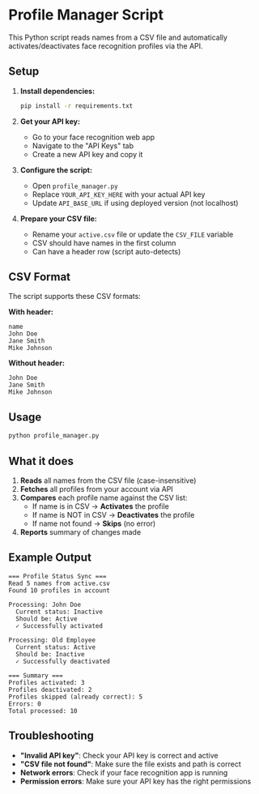 # Profile Manager Script

This Python script reads names from a CSV file and automatically activates/deactivates face recognition profiles via the API.

## Setup

1. **Install dependencies:**
   ```bash
   pip install -r requirements.txt
   ```

2. **Get your API key:**
   - Go to your face recognition web app
   - Navigate to the "API Keys" tab
   - Create a new API key and copy it

3. **Configure the script:**
   - Open `profile_manager.py`
   - Replace `YOUR_API_KEY_HERE` with your actual API key
   - Update `API_BASE_URL` if using deployed version (not localhost)

4. **Prepare your CSV file:**
   - Rename your `active.csv` file or update the `CSV_FILE` variable
   - CSV should have names in the first column
   - Can have a header row (script auto-detects)

## CSV Format

The script supports these CSV formats:

**With header:**
```csv
name
John Doe
Jane Smith
Mike Johnson
```

**Without header:**
```csv
John Doe
Jane Smith
Mike Johnson
```

## Usage

```bash
python profile_manager.py
```

## What it does

1. **Reads** all names from the CSV file (case-insensitive)
2. **Fetches** all profiles from your account via API
3. **Compares** each profile name against the CSV list:
   - If name is in CSV → **Activates** the profile
   - If name is NOT in CSV → **Deactivates** the profile
   - If name not found → **Skips** (no error)
4. **Reports** summary of changes made

## Example Output

```
=== Profile Status Sync ===
Read 5 names from active.csv
Found 10 profiles in account

Processing: John Doe
  Current status: Inactive
  Should be: Active
  ✓ Successfully activated

Processing: Old Employee
  Current status: Active  
  Should be: Inactive
  ✓ Successfully deactivated

=== Summary ===
Profiles activated: 3
Profiles deactivated: 2
Profiles skipped (already correct): 5
Errors: 0
Total processed: 10
```

## Troubleshooting

- **"Invalid API key"**: Check your API key is correct and active
- **"CSV file not found"**: Make sure the file exists and path is correct
- **Network errors**: Check if your face recognition app is running
- **Permission errors**: Make sure your API key has the right permissions